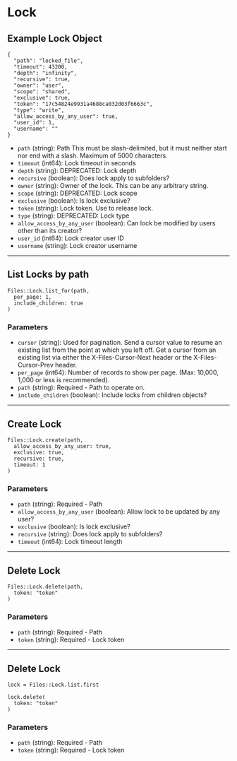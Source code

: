 # Lock

## Example Lock Object

```
{
  "path": "locked_file",
  "timeout": 43200,
  "depth": "infinity",
  "recursive": true,
  "owner": "user",
  "scope": "shared",
  "exclusive": true,
  "token": "17c54824e9931a4688ca032d03f6663c",
  "type": "write",
  "allow_access_by_any_user": true,
  "user_id": 1,
  "username": ""
}
```

* `path` (string): Path This must be slash-delimited, but it must neither start nor end with a slash. Maximum of 5000 characters.
* `timeout` (int64): Lock timeout in seconds
* `depth` (string): DEPRECATED: Lock depth
* `recursive` (boolean): Does lock apply to subfolders?
* `owner` (string): Owner of the lock.  This can be any arbitrary string.
* `scope` (string): DEPRECATED: Lock scope
* `exclusive` (boolean): Is lock exclusive?
* `token` (string): Lock token.  Use to release lock.
* `type` (string): DEPRECATED: Lock type
* `allow_access_by_any_user` (boolean): Can lock be modified by users other than its creator?
* `user_id` (int64): Lock creator user ID
* `username` (string): Lock creator username


---

## List Locks by path

```
Files::Lock.list_for(path, 
  per_page: 1, 
  include_children: true
)
```

### Parameters

* `cursor` (string): Used for pagination.  Send a cursor value to resume an existing list from the point at which you left off.  Get a cursor from an existing list via either the X-Files-Cursor-Next header or the X-Files-Cursor-Prev header.
* `per_page` (int64): Number of records to show per page.  (Max: 10,000, 1,000 or less is recommended).
* `path` (string): Required - Path to operate on.
* `include_children` (boolean): Include locks from children objects?


---

## Create Lock

```
Files::Lock.create(path, 
  allow_access_by_any_user: true, 
  exclusive: true, 
  recursive: true, 
  timeout: 1
)
```

### Parameters

* `path` (string): Required - Path
* `allow_access_by_any_user` (boolean): Allow lock to be updated by any user?
* `exclusive` (boolean): Is lock exclusive?
* `recursive` (string): Does lock apply to subfolders?
* `timeout` (int64): Lock timeout length


---

## Delete Lock

```
Files::Lock.delete(path, 
  token: "token"
)
```

### Parameters

* `path` (string): Required - Path
* `token` (string): Required - Lock token


---

## Delete Lock

```
lock = Files::Lock.list.first

lock.delete(
  token: "token"
)
```

### Parameters

* `path` (string): Required - Path
* `token` (string): Required - Lock token
